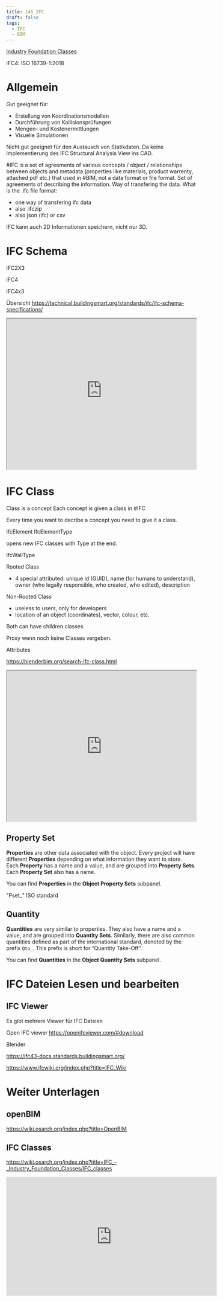 ```yaml
---
title: 145_IFC
draft: false
tags:
  - IFC
  - BIM
---
```

 
[Industry Foundation Classes](https://technical.buildingsmart.org/standards/ifc/)


IFC4: ISO 16739-1:2018
# Allgemein

Gut geeignet für:
- Erstellung von Koordinationsmodellen
- Durchführung von Kollisionsprüfungen
- Mengen- und Kostenermittlungen
- Visuelle Simulationen

Nicht gut geeignet für den Austausch von Statikdaten. Da keine Implementierung des IFC Structural Analysis View ins CAD.



#IFC is a set of agreements of various concepts / object / relationships between objects and metadata (properties like materials, product warrenty, attached pdf etc.) that used in #BIM, not a data format or file format.
Set of agreements of describing the information.
Way of transfering the data.
What is the .ifc file format:
- one way of transfering ifc data
- also .ifczip
- also json (ifc) or csv



IFC kann auch 2D Informationen speichern, nicht nur 3D.



# IFC Schema

IFC2X3

IFC4

IFC4x3


Übersicht
https://technical.buildingsmart.org/standards/ifc/ifc-schema-specifications/


<iframe 
height = 400
width = 100%
src="https://technical.buildingsmart.org/standards/ifc/ifc-schema-specifications/"></iframe>





# IFC Class


Class is a concept
Each concept is given a class in #IFC 

Every time you want to decribe a concept you need to give it a class.


IfcElement
IfcElementType

opens new IFC classes with Type at the end.

IfcWallType


Rooted Class
- 4 special attributed: unique id (GUID), name (for humans to understand), owner (who legally responsible, who created, who edited), description 

Non-Rooted Class
- useless to users, only for developers
- location of an object (coordinates), vector, colour, etc.

Both can have children classes


Proxy wenn noch keine Classes vergeben. 


Attributes





https://blenderbim.org/search-ifc-class.html

<iframe 
height = 400
width = 100%
src="https://blenderbim.org/search-ifc-class.html"></iframe>





## Property Set


**Properties** are other data associated with the object. Every project will have different **Properties** depending on what information they want to store. Each **Property** has a name and a value, and are grouped into **Property Sets**. Each **Property Set** also has a name.

You can find **Properties** in the **Object Property Sets** subpanel.

"Pset_" ISO standard



## Quantity

**Quantities** are very similar to properties. They also have a name and a value, and are grouped into **Quantity Sets**. Similarly, there are also common quantities defined as part of the international standard, denoted by the prefix `Qto_`. This prefix is short for “Quantity Take-Off”.

You can find **Quantities** in the **Object Quantity Sets** subpanel.


# IFC Dateien Lesen und bearbeiten
## IFC Viewer
Es gibt mehrere Viewer für IFC Dateien

Open IFC viewer
https://openifcviewer.com/#download



Blender 


https://ifc43-docs.standards.buildingsmart.org/

https://www.ifcwiki.org/index.php?title=IFC_Wiki







# Weiter Unterlagen

## openBIM
https://wiki.osarch.org/index.php?title=OpenBIM

## IFC Classes

https://wiki.osarch.org/index.php?title=IFC_-_Industry_Foundation_Classes/IFC_classes

<iframe width="560" height="315" src="https://www.youtube.com/embed/fo8SPuD57Vk?si=tbmMiJCTbBBf5Jps" title="YouTube video player" frameborder="0" allow="accelerometer; autoplay; clipboard-write; encrypted-media; gyroscope; picture-in-picture; web-share" referrerpolicy="strict-origin-when-cross-origin" allowfullscreen></iframe>

